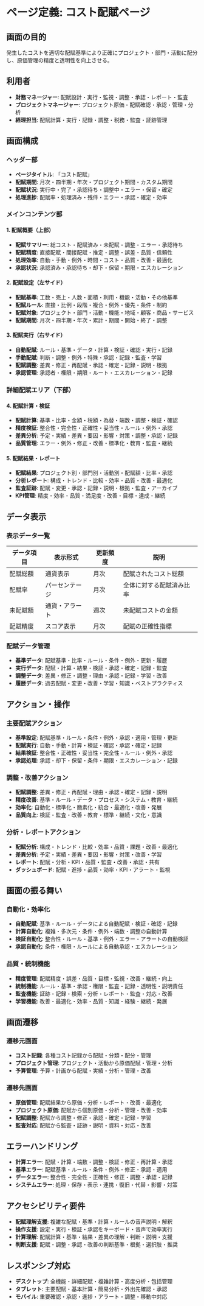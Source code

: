 # ページ定義: コスト配賦ページ

## 画面の目的
発生したコストを適切な配賦基準により正確にプロジェクト・部門・活動に配分し、原価管理の精度と透明性を向上させる。

## 利用者
- **財務マネージャー**: 配賦設計・実行・監視・調整・承認・レポート・監査
- **プロジェクトマネージャー**: プロジェクト原価・配賦確認・承認・管理・分析
- **経理担当**: 配賦計算・実行・記録・調整・税務・監査・証跡管理

## 画面構成

### ヘッダー部
- **ページタイトル**: 「コスト配賦」
- **配賦期間**: 月次・四半期・年次・プロジェクト期間・カスタム期間
- **配賦状況**: 実行中・完了・承認待ち・調整中・エラー・保留・確定
- **処理進捗**: 配賦率・処理済み・残件・エラー・承認・確定・効率

### メインコンテンツ部

#### 1. 配賦概要（上部）
- **配賦サマリー**: 総コスト・配賦済み・未配賦・調整・エラー・承認待ち
- **配賦精度**: 直接配賦・間接配賦・推定・調整・誤差・品質・信頼性
- **処理効率**: 自動・手動・例外・時間・コスト・品質・改善・最適化
- **承認状況**: 承認済み・承認待ち・却下・保留・期限・エスカレーション

#### 2. 配賦設定（左サイド）
- **配賦基準**: 工数・売上・人数・面積・利用・機能・活動・その他基準
- **配賦ルール**: 直接・比例・段階・複合・例外・優先・条件・制約
- **配賦対象**: プロジェクト・部門・活動・機能・地域・顧客・商品・サービス
- **配賦期間**: 月次・四半期・年次・累計・期間・開始・終了・調整

#### 3. 配賦実行（右サイド）
- **自動配賦**: ルール・基準・データ・計算・検証・確認・実行・記録
- **手動配賦**: 判断・調整・例外・特殊・承認・記録・監査・学習
- **配賦調整**: 差異・修正・再配賦・承認・確定・記録・説明・根拠
- **承認管理**: 承認者・権限・期限・ルート・エスカレーション・記録

### 詳細配賦エリア（下部）

#### 4. 配賦計算・検証
- **配賦計算**: 基準・比率・金額・税額・為替・端数・調整・検証・確認
- **精度検証**: 整合性・完全性・正確性・妥当性・ルール・例外・承認
- **差異分析**: 予定・実績・差異・要因・影響・対策・調整・承認・記録
- **品質管理**: エラー・例外・修正・改善・標準化・教育・監査・継続

#### 5. 配賦結果・レポート
- **配賦結果**: プロジェクト別・部門別・活動別・配賦額・比率・承認
- **分析レポート**: 構成・トレンド・比較・効率・品質・改善・最適化
- **監査証跡**: 配賦・変更・承認・記録・説明・根拠・監査・アーカイブ
- **KPI管理**: 精度・効率・品質・満足度・改善・目標・達成・継続

## データ表示

### 表示データ一覧
| データ項目 | 表示形式 | 更新頻度 | 説明 |
|-----------|---------|---------|------|
| 配賦総額 | 通貨表示 | 月次 | 配賦されたコスト総額 |
| 配賦率 | パーセンテージ | 月次 | 全体に対する配賦済み比率 |
| 未配賦額 | 通貨・アラート | 週次 | 未配賦コストの金額 |
| 配賦精度 | スコア表示 | 月次 | 配賦の正確性指標 |

### 配賦データ管理
- **基準データ**: 配賦基準・比率・ルール・条件・例外・更新・履歴
- **実行データ**: 配賦・計算・結果・検証・承認・確定・記録・監査
- **調整データ**: 差異・修正・調整・理由・承認・記録・学習・改善
- **履歴データ**: 過去配賦・変更・改善・学習・知識・ベストプラクティス

## アクション・操作

### 主要配賦アクション
- **基準設定**: 配賦基準・ルール・条件・例外・承認・適用・管理・更新
- **配賦実行**: 自動・手動・計算・検証・確認・承認・確定・記録
- **結果検証**: 整合性・正確性・妥当性・完全性・ルール・例外・承認
- **承認処理**: 承認・却下・保留・条件・期限・エスカレーション・記録

### 調整・改善アクション
- **配賦調整**: 差異・修正・再配賦・理由・承認・確定・記録・説明
- **精度改善**: 基準・ルール・データ・プロセス・システム・教育・継続
- **効率化**: 自動化・標準化・簡素化・統合・最適化・改善・発展
- **品質向上**: 検証・監査・改善・教育・標準・継続・文化・意識

### 分析・レポートアクション
- **配賦分析**: 構成・トレンド・比較・効率・品質・課題・改善・最適化
- **差異分析**: 予定・実績・差異・要因・影響・対策・改善・学習
- **レポート**: 配賦・分析・KPI・品質・監査・改善・承認・共有
- **ダッシュボード**: 配賦・進捗・品質・効率・KPI・アラート・監視

## 画面の振る舞い

### 自動化・効率化
- **自動配賦**: 基準・ルール・データによる自動配賦・検証・確認・記録
- **計算自動化**: 複雑・多次元・条件・例外・端数・調整の自動計算
- **検証自動化**: 整合性・ルール・基準・例外・エラー・アラートの自動検証
- **承認自動化**: 条件・権限・ルールによる自動承認・エスカレーション

### 品質・統制機能
- **精度管理**: 配賦精度・誤差・品質・目標・監視・改善・継続・向上
- **統制機能**: ルール・基準・承認・権限・監査・記録・透明性・説明責任
- **監査機能**: 証跡・記録・検索・分析・レポート・監査・対応・改善
- **学習機能**: 改善・最適化・効率・品質・知識・経験・継続・発展

## 画面遷移

### 遷移元画面
- **コスト記録**: 各種コスト記録から配賦・分類・配分・管理
- **プロジェクト管理**: プロジェクト・活動から原価配賦・管理・分析
- **予算管理**: 予算・計画から配賦・実績・分析・管理・改善

### 遷移先画面
- **原価管理**: 配賦結果から原価・分析・レポート・改善・最適化
- **プロジェクト原価**: 配賦から個別原価・分析・管理・改善・効率
- **配賦調整**: 配賦から調整・修正・承認・確定・記録・学習
- **監査対応**: 配賦から監査・証跡・説明・資料・対応・改善

## エラーハンドリング
- **計算エラー**: 配賦・計算・端数・調整・検証・修正・再計算・承認
- **基準エラー**: 配賦基準・ルール・条件・例外・修正・承認・適用
- **データエラー**: 整合性・完全性・正確性・修正・調整・承認・記録
- **システムエラー**: 処理・保存・表示・連携・復旧・代替・影響・対策

## アクセシビリティ要件
- **配賦理解支援**: 複雑な配賦・基準・計算・ルールの音声説明・解釈
- **操作支援**: 設定・実行・検証・承認をキーボード・音声で効率実行
- **計算理解**: 配賦計算・基準・結果・差異の理解・判断・説明・支援
- **判断支援**: 配賦・調整・承認・改善の判断基準・根拠・選択肢・推奨

## レスポンシブ対応
- **デスクトップ**: 全機能・詳細配賦・複雑計算・高度分析・包括管理
- **タブレット**: 主要配賦・基本計算・簡易分析・外出先確認・承認
- **モバイル**: 重要確認・承認・進捗・アラート・調整・移動中対応